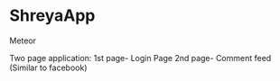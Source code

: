 # ShreyaApp
Meteor

Two page application:
1st page- Login Page
2nd page- Comment feed (Similar to facebook)
